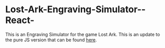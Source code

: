 # Lost-Ark-Engraving-Simulator--React-

This is an Engraving Simulator for the game Lost Ark.
This is an update to the pure JS version that can be found [here](https://github.com/ja-me-ch/Lost-Ark-Engraving-Simulator).

